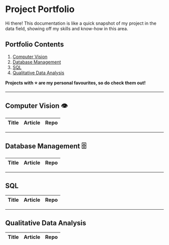 # Project Portfolio
Hi there! This documentation is like a quick snapshot of my project in the data field, showing off my skills and know-how in this area.

## Portfolio Contents
1. [Computer Vision](#computer-vision)
2. [Database Management](#database)
3. [SQL](#sql)
4. [Qualitative Data Analysis](#qualitative)


**Projects with :star: are my personal favourites, so do check them out!**
___
<a name="computer-vision"></a>
## Computer Vision :eye:
| Title | Article | Repo |
| --- | --- | --- |

___
<a name="database"></a>
## Database Management :file_cabinet:   
| Title | Article | Repo |
| --- | --- | --- |  

___
<a name="sql"></a>
## SQL    
| Title | Article | Repo |
| --- | --- | --- |  

___
<a name="qualitative"></a>
## Qualitative Data Analysis    
| Title | Article | Repo |
| --- | --- | --- |  



